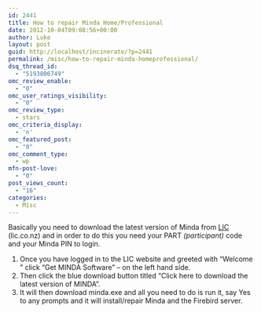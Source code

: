```yaml
---
id: 2441
title: How to repair Minda Home/Professional
date: 2012-10-04T09:08:56+00:00
author: Luke
layout: post
guid: http://localhost/incinerate/?p=2441
permalink: /misc/how-to-repair-minda-homeprofessional/
dsq_thread_id:
  - "5193806749"
omc_review_enable:
  - "0"
omc_user_ratings_visibility:
  - "0"
omc_review_type:
  - stars
omc_criteria_display:
  - 'n'
omc_featured_post:
  - "0"
omc_comment_type:
  - wp
mfn-post-love:
  - "0"
post_views_count:
  - "16"
categories:
  - Misc
---
```

Basically you need to download the latest version of Minda from <a title="LIC" href="http://www.lic.co.nz" target="_blank">LIC </a>(lic.co.nz) and in order to do this you need your PART _(participant)_ code and your Minda PIN to login.

  1. Once you have logged in to the LIC website and greeted with “Welcome <insertnamehere>” click “Get MINDA Software” – on the left hand side.
  2. Then click the blue download button titled “Click here to download the latest version of MINDA”.
  3. It will then download minda.exe and all you need to do is run it, say Yes to any prompts and it will install/repair Minda and the Firebird server.